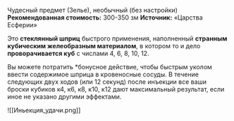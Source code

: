 Чудесный предмет (Зелье), необычный (без настройки)
**Рекомендованная стоимость:** 300-350 зм
**Источник:** «Царства Есферии»

Это **стеклянный шприц** быстрого применения, наполненный **странным кубическим желеобразным материалом**, в котором то и дело **проворачивается куб** с числами 4, 6, 8, 10, 12.

Вы можете потратить *бонусное действие, чтобы быстрым уколом ввести содержимое шприца в кровеносные сосуды. В течение следующих двух ходов (или 12 секунд) после инъекции все ваши броски кубиков к4, к6, к8, к10, к12 дают максимальный результат, если иное не указано другими эффектами.

![[Иньекция_удачи.png]]
